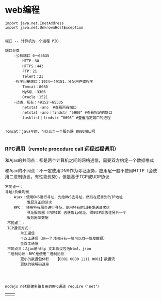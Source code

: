 # web编程



```text
import java.net.InetAddress
import java.net.UnknownHostException


端口 -- 计算机的一个进程 PID

端口分类
    -公有端口 0～65535
        HTTP：80
        HTTPS：443
        FTP：21
        Telent：23
    -程序组册端口：1024～49151，分配用户或程序
        Tomcat：8080
        MySQL：3306
        Oracle：1521
    -动态，私有：49152～65535
        netstat -ano  #查看所有端口
        netstat -ano｜findstr “5900“ #查看指定的端口
        tasklist｜findstr “8696“ #查看指定端口的进程
        
        
Tomcat：java写的，可以充当一个服务器 8080端口号


```

### RPC调用（remote procedure call 远程过程调用）

和Ajax的共同点：都是两个计算机之间的网络通信，需要双方约定一个数据格式

和Ajax的不同点：不一定使用DNS作为寻址服务，应用层一般不使用HTTP（会使用二进制协议，有性能优势），但是基于TCP或UDP协议

```text
不同点一：
寻址/负载均衡
    Ajax：使用DNS进行寻址，先给DNS去寻址，然后在把拿到的IP地址  
          发起真正的请求
    RPC： 使用特有服务进行寻址，使用特有的id去发送请求给
          寻址服务器（内网ID）去获取ip地址，得到IP后去往另外一个
          服务器拿数据
 不同点二：
 TCP通信方式：
       单工通信
       半双工通信（同一个时间只有一端可以向一端发数据）
       全双工通信
 不同点三：Ajax是http 文本协议包括html，json
 二进制协议：RPC是使用二进制协议
       更小的数据包体积   【0001 0000 1111 0001】数据流
       更快的编解码速率
                
  
    
      
nodejs net搭建多路复用的RPC通道 require（‘net‘）          
```



|  |  |
| :--- | :--- |
|  |  |

